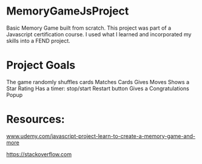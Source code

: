 # MemoryGameJsProject
  Basic Memory Game built from scratch. This project was part of a Javascript certification course. I used what I learned and   incorporated my skills into a FEND project.

# Project Goals
  The game randomly shuffles cards
  Matches Cards
  Gives Moves
  Shows a Star Rating
  Has a timer: stop/start
  Restart button
  Gives a Congratulations Popup
  
 # Resources:
   www.udemy.com/javascript-project-learn-to-create-a-memory-game-and-more
 
   https://stackoverflow.com
 
